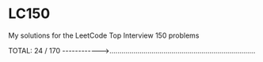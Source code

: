 # LC150
My solutions for the LeetCode Top Interview 150 problems

TOTAL:
24 / 170
------------>.........................................................................